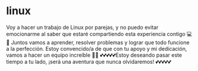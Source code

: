 # linux
Voy a hacer un trabajo de Linux por parejas, y no puedo evitar emocionarme al saber que estaré compartiendo esta experiencia contigo 💻💫
Juntos vamos a aprender, resolver problemas y lograr que todo funcione a la perfección. Estoy convencido/a de que con tu apoyo y mi dedicación, vamos a hacer un equipo increíble 💙💚 
💕💕💕💕💕Estoy deseando pasar este tiempo a tu lado, ¡será una aventura que nunca olvidaremos! 💕💕💕💕💕
